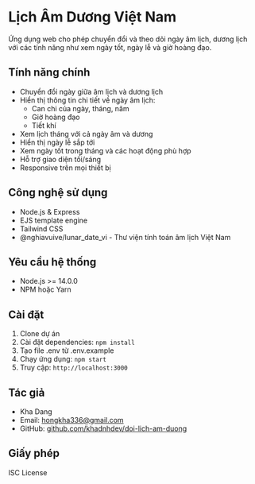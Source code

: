# Lịch Âm Dương Việt Nam

Ứng dụng web cho phép chuyển đổi và theo dõi ngày âm lịch, dương lịch với các tính năng như xem ngày tốt, ngày lễ và giờ hoàng đạo.

## Tính năng chính

- Chuyển đổi ngày giữa âm lịch và dương lịch
- Hiển thị thông tin chi tiết về ngày âm lịch:
  - Can chi của ngày, tháng, năm
  - Giờ hoàng đạo
  - Tiết khí
- Xem lịch tháng với cả ngày âm và dương
- Hiển thị ngày lễ sắp tới
- Xem ngày tốt trong tháng và các hoạt động phù hợp
- Hỗ trợ giao diện tối/sáng
- Responsive trên mọi thiết bị

## Công nghệ sử dụng

- Node.js & Express
- EJS template engine
- Tailwind CSS
- @nghiavuive/lunar_date_vi - Thư viện tính toán âm lịch Việt Nam

## Yêu cầu hệ thống

- Node.js >= 14.0.0
- NPM hoặc Yarn

## Cài đặt

1. Clone dự án
2. Cài đặt dependencies: `npm install`
3. Tạo file .env từ .env.example
4. Chạy ứng dụng: `npm start`
5. Truy cập: `http://localhost:3000`

## Tác giả

- Kha Dang
- Email: hongkha336@gmail.com
- GitHub: [github.com/khadnhdev/doi-lich-am-duong](https://github.com/khadnhdev/doi-lich-am-duong)

## Giấy phép

ISC License 